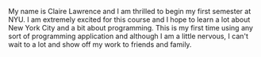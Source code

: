 My name is Claire Lawrence and I am thrilled to begin my first semester at NYU. I am extremely excited for this course and I hope to learn a lot about New York City and a bit about programming. This is my first time using any sort of programming application and although I am a little nervous, I can't wait to a lot and show off my work to friends and family. 
